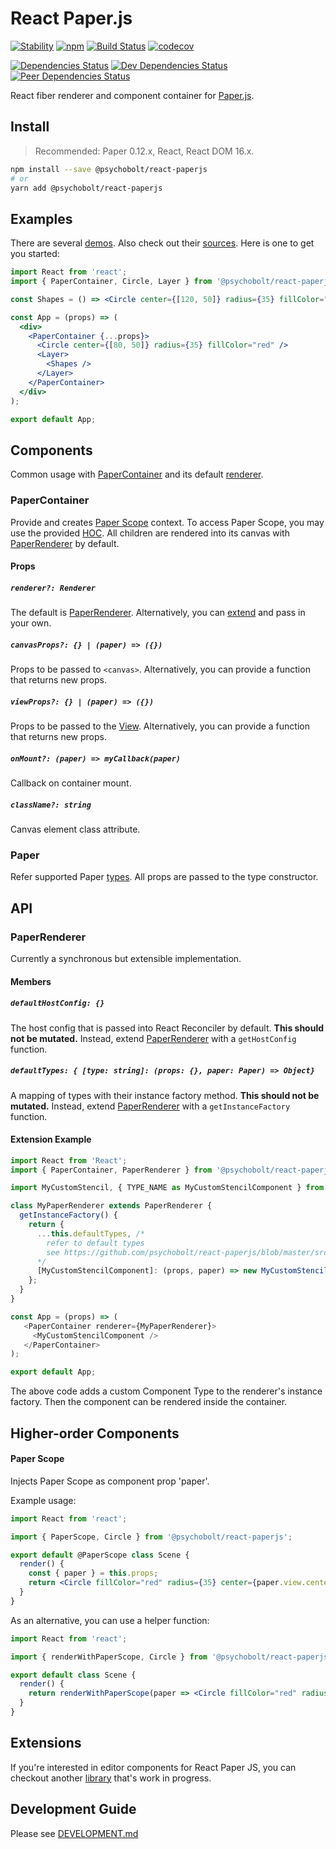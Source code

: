 # React Paper.js

[![Stability](https://img.shields.io/badge/Stability-Experimental-Orange.svg)](https://nodejs.org/api/documentation.html#documentation_stability_index)
[![npm](https://img.shields.io/npm/v/@psychobolt/react-paperjs.svg)](https://www.npmjs.com/package/@psychobolt/react-paperjs)
[![Build Status](https://travis-ci.org/psychobolt/react-paperjs.svg?branch=master)](https://travis-ci.org/psychobolt/react-paperjs)
[![codecov](https://codecov.io/gh/psychobolt/react-paperjs/branch/master/graph/badge.svg)](https://codecov.io/gh/psychobolt/react-paperjs)

[![Dependencies Status](https://david-dm.org/psychobolt/react-paperjs.svg)](https://david-dm.org/psychobolt/react-paperjs)
[![Dev Dependencies Status](https://david-dm.org/psychobolt/react-paperjs/dev-status.svg)](https://david-dm.org/psychobolt/react-paperjs?type=dev)
[![Peer Dependencies Status](https://david-dm.org/psychobolt/react-paperjs/peer-status.svg)](https://david-dm.org/psychobolt/react-paperjs?type=peer)

React fiber renderer and component container for [Paper.js](http://paperjs.org/).

## Install

> Recommended: Paper 0.12.x, React, React DOM 16.x.

```sh
npm install --save @psychobolt/react-paperjs
# or
yarn add @psychobolt/react-paperjs
```

## Examples

There are several [demos](https://psychobolt.github.io/react-paperjs). Also check out their [sources](https://github.com/psychobolt/react-paperjs/blob/master/stories). Here is one to get you started:

```jsx
import React from 'react';
import { PaperContainer, Circle, Layer } from '@psychobolt/react-paperjs'

const Shapes = () => <Circle center={[120, 50]} radius={35} fillColor="#00FF00" />;

const App = (props) => (
  <div>
    <PaperContainer {...props}>
      <Circle center={[80, 50]} radius={35} fillColor="red" />
      <Layer>
        <Shapes />
      </Layer>
    </PaperContainer>
  </div>
);

export default App;
```

## Components

Common usage with [PaperContainer](#papercontainer) and its default [renderer](#paperrenderer).

### PaperContainer

Provide and creates [Paper Scope](http://paperjs.org/reference/paperscope/) context. To access Paper Scope, you may use the provided [HOC](#paper-scope). All children are rendered into its canvas with [PaperRenderer](#paperrenderer) by default.

#### Props

##### `renderer?: Renderer`

The default is [PaperRenderer](#paperrenderer). Alternatively, you can [extend](#extension-example) and pass in your own.

##### `canvasProps?: {} | (paper) => ({})`

Props to be passed to ```<canvas>```. Alternatively, you can provide a function that returns new props.

##### `viewProps?: {} | (paper) => ({})`

Props to be passed to the [View](http://paperjs.org/reference/view/). Alternatively, you can provide a function that returns new props.

##### `onMount?: (paper) => myCallback(paper)`

Callback on container mount.

##### `className?: string`

Canvas element class attribute.

### Paper

Refer supported Paper [types](https://github.com/psychobolt/react-paperjs/blob/master/src/Paper.types.js). All props are passed to the type constructor.

## API

### PaperRenderer

Currently a synchronous but extensible implementation.

#### Members

##### `defaultHostConfig: {}`

The host config that is passed into React Reconciler by default. __This should not be mutated.__ Instead, extend [PaperRenderer](#paperrenderer) with a ```getHostConfig``` function.

##### `defaultTypes: { [type: string]: (props: {}, paper: Paper) => Object}`

A mapping of types with their instance factory method. __This should not be mutated.__ Instead, extend [PaperRenderer](#paperrenderer) with a ```getInstanceFactory``` function.

#### Extension Example

```js
import React from 'React';
import { PaperContainer, PaperRenderer } from '@psychobolt/react-paperjs'

import MyCustomStencil, { TYPE_NAME as MyCustomStencilComponent } from './MyCustomStencil';

class MyPaperRenderer extends PaperRenderer {
  getInstanceFactory() {
    return { 
      ...this.defaultTypes, /* 
        refer to default types
        see https://github.com/psychobolt/react-paperjs/blob/master/src/Paper.types.js#L42 
      */
      [MyCustomStencilComponent]: (props, paper) => new MyCustomStencil(props),
    };
  }
}

const App = (props) => (
   <PaperContainer renderer={MyPaperRenderer}>
     <MyCustomStencilComponent />
   </PaperContainer>
);

export default App;
```

The above code adds a custom Component Type to the renderer's instance factory. Then the component can be rendered inside the container.

## Higher-order Components

#### Paper Scope

Injects Paper Scope as component prop 'paper'.

Example usage:
```jsx
import React from 'react';

import { PaperScope, Circle } from '@psychobolt/react-paperjs';

export default @PaperScope class Scene {
  render() {
    const { paper } = this.props;
    return <Circle fillColor="red" radius={35} center={paper.view.center} />;
  }
}
```

As an alternative, you can use a helper function:
```jsx
import React from 'react';

import { renderWithPaperScope, Circle } from '@psychobolt/react-paperjs';

export default class Scene {
  render() {
    return renderWithPaperScope(paper => <Circle fillColor="red" radius={35} center={paper.view.center} />);
  }
}
```

## Extensions

If you're interested in editor components for React Paper JS, you can checkout another [library](https://www.npmjs.com/package/@psychobolt/react-paperjs-editor) that's work in progress.

## Development Guide

Please see [DEVELOPMENT.md](DEVELOPMENT.md)
